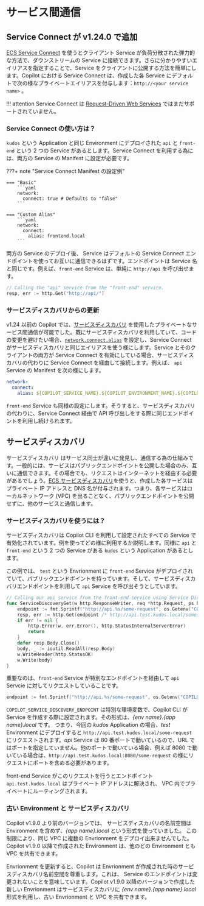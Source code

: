 # サービス間通信

## Service Connect が<span class="version" > v1.24.0 </span>で追加

[ECS Service Connect](https://docs.aws.amazon.com/ja_jp/AmazonECS/latest/developerguide/service-connect.html) を使うとクライアント Service が負荷分散された弾力的な方法で、ダウンストリームの Service に接続できます。さらに分かりやすいエイリアスを指定することで、Service をクライアントに公開する方法を簡単にします。Copilot における Service Connect は、作成した各 Service にデフォルトで次の様なプライベートエイリアスを付与します：`http://<your service name>` 。

!!! attention
    Service Connect は [Request-Driven Web Services](../concepts/services.ja.md#request-driven-web-service) ではまだサポートされていません。

### Service Connect の使い方は？
`kudos` という Application と同じ Environment にデプロイされた `api` と `front-end` という 2 つの Service があるとします。Service Connect を利用する為には、両方の Service の Manifest に設定が必要です。

???+ note "Service Connect Manifest の設定例"

    === "Basic"
        ```yaml
        network:
          connect: true # Defaults to "false"
        ```

    === "Custom Alias"
        ```yaml
        network:
          connect:
            alias: frontend.local
        ```

両方の Service のデプロイ後、 Service はデフォルトの Service Connect エンドポイントを使ってお互いに通信できるはずです。エンドポイントは Service 名と同じです。例えば、`front-end` Service は、単純に `http://api` を呼び出せます。

```go
// Calling the "api" service from the "front-end" service.
resp, err := http.Get("http://api/")
```

### サービスディスカバリからの更新

v1.24 以前の Copilot では、[サービスディスカバリ](#service-discovery) を使用したプライベートなサービス間通信が可能でした。既にサービスディスカバリを利用していて、コードの変更を避けたい場合、[`network.connect.alias`](../manifest/lb-web-service.ja.md#network-connect-alias) を設定し、Service Connect がサービスディスカバリと同じエイリアスを使う様にします。Service とそのクライアントの両方が Service Connect を有効にしている場合、サービスディスカバリの代わりに Service Connect を経由して接続します。例えば、 `api` Service の Manifest を次の様にします。


```yaml
network:
  connect:
    alias: ${COPILOT_SERVICE_NAME}.${COPILOT_ENVIRONMENT_NAME}.${COPILOT_APPLICATION_NAME}.local
```
`front-end` Service も同様の設定にします。そうすると、サービスディスカバリの代わりに、Service Connect 経由で API 呼び出しをする際に同じエンドポイントを利用し続けられます。

## サービスディスカバリ

サービスディスカバリ はサービス同士が違いに発見し、通信する為の仕組みです。一般的には、サービスはパブリックエンドポイントを公開した場合のみ、互いに通信できます。その場合でも、リクエストはインターネットを経由する必要があるでしょう。[ECS サービスディスカバリ](https://docs.aws.amazon.com/ja_jp/whitepapers/latest/microservices-on-aws/service-discovery.html)を使うと、作成した各サービスはプライベート IP アドレスと DNS 名が付与されます。つまり、各サービスはローカルネットワーク (VPC) を出ることなく、パブリックエンドポイントを公開せずに、他のサービスと通信します。

### サービスディスカバリを使うには？

サービスディスカバリは Copilot CLI を利用して設定されたすべての Service で有効化されています。例を使ってどの様に利用するか説明します。同様に `api` と `front-end` という 2 つの Service がある `kudos` という Application があるとします。

この例では、 `test` という Envrionment に `front-end` Service がデプロイされていて、パブリックエンドポイントを持っています。そして、サービスディスカバリエンドポイントを利用して `api` Service を呼び出そうとしています。

```go
// Calling our api service from the front-end service using Service Discovery
func ServiceDiscoveryGet(w http.ResponseWriter, req *http.Request, ps httprouter.Params) {
    endpoint := fmt.Sprintf("http://api.%s/some-request", os.Getenv("COPILOT_SERVICE_DISCOVERY_ENDPOINT"))
    resp, err := http.Get(endpoint /* http://api.test.kudos.local/some-request */)
    if err != nil {
        http.Error(w, err.Error(), http.StatusInternalServerError)
        return
    }
    defer resp.Body.Close()
    body, _ := ioutil.ReadAll(resp.Body)
    w.WriteHeader(http.StatusOK)
    w.Write(body)
}
```

重要なのは、`front-end` Service が特別なエンドポイントを経由して `api` Servcie に対してリクエストしていることです。

```go
endpoint := fmt.Sprintf("http://api.%s/some-request", os.Getenv("COPILOT_SERVICE_DISCOVERY_ENDPOINT"))
```

`COPILOT_SERVICE_DISCOVERY_ENDPOINT` は特別な環境変数で、Copilot CLI が Service を作成する際に設定されます。その形式は、_{env name}.{app name}.local_ です。 つまり、今回の _kudos_ Application の場合、_test_ Environment にデプロイすると `http://api.test.kudos.local/some-request` にリクエストされます。_api_ Service は 80 番ポートで動いているので、URL ではポートを指定していません。他のポートで動いている場合、例えば 8080 で動いている場合は、`http://api.test.kudos.local:8080/some-request` の様にリクエストにポートを含める必要があります。

front-end Service がこのリクエストを行うとエンドポイント `api.test.kudos.local` はプライベート IP アドレスに解決され、 VPC 内でプライベートにルーティングされます。

### 古い Environment と サービスディスカバリ

Copilot v1.9.0 より前のバージョンでは、 サービスディスカバリの名前空間は Environment を含めず、_{app name}.local_ という形式を使っていました。 この制限により、同じ VPC に複数の Envrionment をデプロイ出来ませんでした。Copilot v1.9.0 以降で作成された Environment は、他のどの Environment とも VPC を共有できます。

Envrionment を更新すると、Copilot は Envrionment が作成された時のサービスディスカバリ名前空間を尊重します。これは、 Service のエンドポイントは変更されないことを意味しています。Copilot v1.9.0 以降のバージョンで作成した新しい Envrionment はサービスディスカバリに _{env name}.{app name}.local_  形式を利用し、古い Envrionment と VPC を共有できます。
